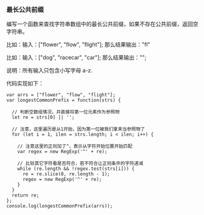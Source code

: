 
### 最长公共前缀

  编写一个函数来查找字符串数组中的最长公共前缀，如果不存在公共前缀，返回空字符串。

  比如：输入：["flower", "flow", "flight"]; 那么结果输出："fl"

  比如：输入：["dog", "racecar", "car"]; 那么结果输出："";

  说明：所有输入只包含小写字母 a-z.

  代码实现如下：
```
var arrs = ["flower", "flow", "flight"];
var longestCommonPrefix = function(strs) {

  // 判断空数组情况，并直接将第一位元素作为参照物
  let re = strs[0] || '';

  // 注意，这里遍历是从1开始，因为第一位被我们拿来当参照物了
  for (let i = 1, ilen = strs.length; i < ilen; i++) {

    // 注意这里的正则加了^，表示从字符开始位置开始匹配
    var regex = new RegExp('^' + re);

    // 比较其它字符看是否符合，若不符合让正则条件的字符递减
    while (re.length && !regex.test(strs[i])) {
      re = re.slice(0, re.length - 1);
      regex = new RegExp('^' + re);
    }
  }
  return re;
};
console.log(longestCommonPrefix(arrs));
```






